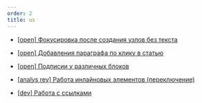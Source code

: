 ```yaml
---
order: 2
title: us
---
```


-  [\[open\] Фокусировка после создания узлов без текста](./../../../upcoming-release/wysiwyg/us/new_article_1.md)

-  [\[open\] Добавления параграфа по клику в статью](./../../../upcoming-release/wysiwyg/us/new_article_0.md)

-  [\[open\] Подписии у различных блоков](./../../../upcoming-release/wysiwyg/us/block-title.md)

-  [\[analys rev\] Работа инлайновых элементов (переключение)](./../../../upcoming-release/wysiwyg/us/inline-elment-work.md)

-  [\[dev\] Работа с ссылками](./../../../upcoming-release/wysiwyg/us/new-link-1.md)